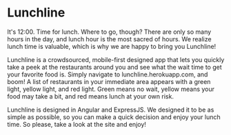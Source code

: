 # Lunchline

It's 12:00. Time for lunch. Where to go, though? There are only so many hours in the day, and lunch hour is the most sacred of hours. We realize lunch time is valuable, which is why we are happy to bring you Lunchline!

Lunchline is a crowdsourced, mobile-first designed app that lets you quickly take a peek at the restaurants around you and see what the wait time to get your favorite food is. Simply navigate to lunchline.herokuapp.com, and boom! A list of restaurants in your immediate area appears with a green light, yellow light, and red light. Green means no wait, yellow means your food may take a bit, and red means lunch at your own risk.

Lunchline is designed in Angular and ExpressJS. We designed it to be as simple as possible, so you can make a quick decision and enjoy your lunch time. So please, take a look at the site and enjoy!

